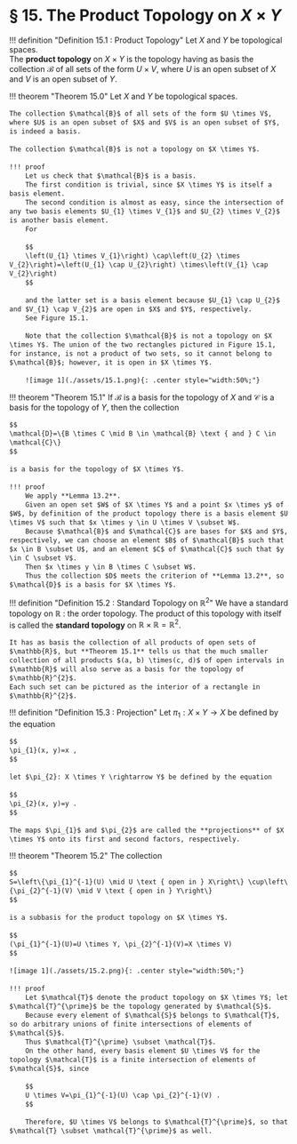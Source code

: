 # § 15. The Product Topology on $X$ $\times$ $Y$

!!! definition "Definition 15.1 : Product Topology"
    Let $X$ and $Y$ be topological spaces.  
    The **product topology** on $X \times Y$ is the topology having as basis the collection $\mathcal{B}$ of all sets of the form $U \times V$, where $U$ is an open subset of $X$ and $V$ is an open subset of $Y$.

!!! theorem "Theorem 15.0"
    Let $X$ and $Y$ be topological spaces.

    The collection $\mathcal{B}$ of all sets of the form $U \times V$, where $U$ is an open subset of $X$ and $V$ is an open subset of $Y$, is indeed a basis.

    The collection $\mathcal{B}$ is not a topology on $X \times Y$.

    !!! proof
        Let us check that $\mathcal{B}$ is a basis.
        The first condition is trivial, since $X \times Y$ is itself a basis element.
        The second condition is almost as easy, since the intersection of any two basis elements $U_{1} \times V_{1}$ and $U_{2} \times V_{2}$ is another basis element.
        For

        $$
        \left(U_{1} \times V_{1}\right) \cap\left(U_{2} \times V_{2}\right)=\left(U_{1} \cap U_{2}\right) \times\left(V_{1} \cap V_{2}\right)
        $$

        and the latter set is a basis element because $U_{1} \cap U_{2}$ and $V_{1} \cap V_{2}$ are open in $X$ and $Y$, respectively.
        See Figure 15.1.

        Note that the collection $\mathcal{B}$ is not a topology on $X \times Y$. The union of the two rectangles pictured in Figure 15.1, for instance, is not a product of two sets, so it cannot belong to $\mathcal{B}$; however, it is open in $X \times Y$.

        ![image 1](./assets/15.1.png){: .center style="width:50%;"}

!!! theorem "Theorem 15.1"
    If $\mathcal{B}$ is a basis for the topology of $X$ and $\mathcal{C}$ is a basis for the topology of $Y$, then the collection

    $$
    \mathcal{D}=\{B \times C \mid B \in \mathcal{B} \text { and } C \in \mathcal{C}\}
    $$

    is a basis for the topology of $X \times Y$.

    !!! proof
        We apply **Lemma 13.2**.
        Given an open set $W$ of $X \times Y$ and a point $x \times y$ of $W$, by definition of the product topology there is a basis element $U \times V$ such that $x \times y \in U \times V \subset W$.
        Because $\mathcal{B}$ and $\mathcal{C}$ are bases for $X$ and $Y$, respectively, we can choose an element $B$ of $\mathcal{B}$ such that $x \in B \subset U$, and an element $C$ of $\mathcal{C}$ such that $y \in C \subset V$.
        Then $x \times y \in B \times C \subset W$.
        Thus the collection $D$ meets the criterion of **Lemma 13.2**, so $\mathcal{D}$ is a basis for $X \times Y$.

!!! definition "Definition 15.2 : Standard Topology on $\mathbb{R}^2$"
    We have a standard topology on $\mathbb{R}$ : the order topology.
    The product of this topology with itself is called the **standard topology** on $\mathbb{R} \times \mathbb{R}=\mathbb{R}^{2}$.

    It has as basis the collection of all products of open sets of $\mathbb{R}$, but **Theorem 15.1** tells us that the much smaller collection of all products $(a, b) \times(c, d)$ of open intervals in $\mathbb{R}$ will also serve as a basis for the topology of $\mathbb{R}^{2}$.
    Each such set can be pictured as the interior of a rectangle in $\mathbb{R}^{2}$.

!!! definition "Definition 15.3 : Projection"
    Let $\pi_{1}: X \times Y \rightarrow X$ be defined by the equation

    $$
    \pi_{1}(x, y)=x ,
    $$

    let $\pi_{2}: X \times Y \rightarrow Y$ be defined by the equation

    $$
    \pi_{2}(x, y)=y .
    $$

    The maps $\pi_{1}$ and $\pi_{2}$ are called the **projections** of $X \times Y$ onto its first and second factors, respectively.

!!! theorem "Theorem 15.2"
    The collection

    $$
    S=\left\{\pi_{1}^{-1}(U) \mid U \text { open in } X\right\} \cup\left\{\pi_{2}^{-1}(V) \mid V \text { open in } Y\right\}
    $$

    is a subbasis for the product topology on $X \times Y$.
    
    $$
    (\pi_{1}^{-1}(U)=U \times Y, \pi_{2}^{-1}(V)=X \times V)
    $$

    ![image 1](./assets/15.2.png){: .center style="width:50%;"}
    
    !!! proof
        Let $\mathcal{T}$ denote the product topology on $X \times Y$; let $\mathcal{T}^{\prime}$ be the topology generated by $\mathcal{S}$.  
        Because every element of $\mathcal{S}$ belongs to $\mathcal{T}$, so do arbitrary unions of finite intersections of elements of $\mathcal{S}$.
        Thus $\mathcal{T}^{\prime} \subset \mathcal{T}$.  
        On the other hand, every basis element $U \times V$ for the topology $\mathcal{T}$ is a finite intersection of elements of $\mathcal{S}$, since

        $$
        U \times V=\pi_{1}^{-1}(U) \cap \pi_{2}^{-1}(V) .
        $$

        Therefore, $U \times V$ belongs to $\mathcal{T}^{\prime}$, so that $\mathcal{T} \subset \mathcal{T}^{\prime}$ as well.